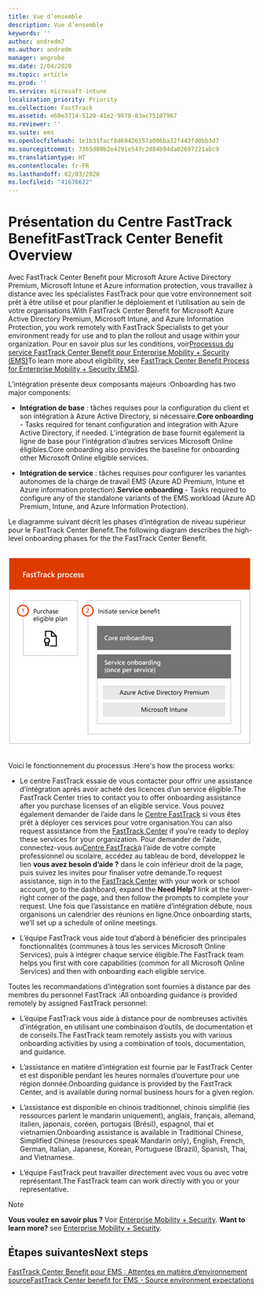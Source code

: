 ```yaml
---
title: Vue d’ensemble
description: Vue d’ensemble
keywords: ''
author: andredm7
ms.author: andredm
manager: angrobe
ms.date: 2/04/2020
ms.topic: article
ms.prod: ''
ms.service: microsoft-intune
localization_priority: Priority
ms.collection: FastTrack
ms.assetid: e60e3714-5120-41e2-9878-83ac75107967
ms.reviewer: ''
ms.suite: ems
ms.openlocfilehash: 1e1b31facf8d69426157a006ba32f443fd0bb3d7
ms.sourcegitcommit: 7365d80b2e4291e547c2d84b94da02697221abc9
ms.translationtype: HT
ms.contentlocale: fr-FR
ms.lasthandoff: 02/03/2020
ms.locfileid: "41676622"
---
```

# <a name="fasttrack-center-benefit-overview"></a><span data-ttu-id="b1762-103">Présentation du Centre FastTrack Benefit</span><span class="sxs-lookup"><span data-stu-id="b1762-103">FastTrack Center Benefit Overview</span></span>

<span data-ttu-id="b1762-104">Avec FastTrack Center Benefit pour Microsoft Azure Active Directory Premium, Microsoft Intune et Azure information protection, vous travaillez à distance avec les spécialistes FastTrack pour que votre environnement soit prêt à être utilisé et pour planifier le déploiement et l’utilisation au sein de votre organisations.</span><span class="sxs-lookup"><span data-stu-id="b1762-104">With FastTrack Center Benefit for Microsoft Azure Active Directory Premium, Microsoft Intune, and Azure Information Protection, you work remotely with FastTrack Specialists to get your environment ready for use and to plan the rollout and usage within your organization.</span></span> <span data-ttu-id="b1762-105">Pour en savoir plus sur les conditions, voir[Processus du service FastTrack Center Benefit pour Enterprise Mobility + Security (EMS)](EMS-fasttrack-process.md)</span><span class="sxs-lookup"><span data-stu-id="b1762-105">To learn more about eligibility, see [FastTrack Center Benefit Process for Enterprise Mobility + Security (EMS)](EMS-fasttrack-process.md).</span></span>

<span data-ttu-id="b1762-106">L’intégration présente deux composants majeurs :</span><span class="sxs-lookup"><span data-stu-id="b1762-106">Onboarding has two major components:</span></span>

-   <span data-ttu-id="b1762-107">**Intégration de base** : tâches requises pour la configuration du client et son intégration à Azure Active Directory, si nécessaire.</span><span class="sxs-lookup"><span data-stu-id="b1762-107">**Core onboarding** - Tasks required for tenant configuration and integration with Azure Active Directory, if needed.</span></span> <span data-ttu-id="b1762-108">L’intégration de base fournit également la ligne de base pour l’intégration d’autres services Microsoft Online éligibles.</span><span class="sxs-lookup"><span data-stu-id="b1762-108">Core onboarding also provides the baseline for onboarding other Microsoft Online eligible services.</span></span>

-   <span data-ttu-id="b1762-109">**Intégration de service** : tâches requises pour configurer les variantes autonomes de la charge de travail EMS (Azure AD Premium, Intune et Azure information protection).</span><span class="sxs-lookup"><span data-stu-id="b1762-109">**Service onboarding** - Tasks required to configure any of the standalone variants of the EMS workload (Azure AD Premium, Intune, and Azure Information Protection).</span></span>

<span data-ttu-id="b1762-110">Le diagramme suivant décrit les phases d’intégration de niveau supérieur pour le FastTrack Center Benefit.</span><span class="sxs-lookup"><span data-stu-id="b1762-110">The following diagram describes the high-level onboarding phases for the the FastTrack Center Benefit.</span></span>

![Phases d’intégration de haut niveau de l’utilisation de FastTrack Center Benefit](./media/ft-onboarding-process.png)

<span data-ttu-id="b1762-112">Voici le fonctionnement du processus :</span><span class="sxs-lookup"><span data-stu-id="b1762-112">Here's how the process works:</span></span>

- <span data-ttu-id="b1762-113">Le centre FastTrack essaie de vous contacter pour offrir une assistance d’intégration après avoir acheté des licences d’un service éligible.</span><span class="sxs-lookup"><span data-stu-id="b1762-113">The FastTrack Center tries to contact you to offer onboarding assistance after you purchase licenses of an eligible service.</span></span> <span data-ttu-id="b1762-114">Vous pouvez également demander de l’aide dans le [Centre FastTrack](https://go.microsoft.com/fwlink/?linkid=780698) si vous êtes prêt à déployer ces services pour votre organisation.</span><span class="sxs-lookup"><span data-stu-id="b1762-114">You can also request assistance from the [FastTrack Center](https://go.microsoft.com/fwlink/?linkid=780698) if you're ready to deploy these services for your organization.</span></span> <span data-ttu-id="b1762-115">Pour demander de l’aide, connectez-vous au[Centre FastTrack](https://go.microsoft.com/fwlink/?linkid=780698)à l’aide de votre compte professionnel ou scolaire, accédez au tableau de bord, développez le lien **vous avez besoin d’aide ?** dans le coin inférieur droit de la page, puis suivez les invites pour finaliser votre demande.</span><span class="sxs-lookup"><span data-stu-id="b1762-115">To request assistance, sign in to the [FastTrack Center](https://go.microsoft.com/fwlink/?linkid=780698) with your work or school account, go to the dashboard, expand the **Need Help?** link at the lower-right corner of the page, and then follow the prompts to complete your request.</span></span> <span data-ttu-id="b1762-116">Une fois que l’assistance en matière d’intégration débute, nous organisons un calendrier des réunions en ligne.</span><span class="sxs-lookup"><span data-stu-id="b1762-116">Once onboarding starts, we’ll set up a schedule of online meetings.</span></span>

-   <span data-ttu-id="b1762-117">L’équipe FastTrack vous aide tout d’abord à bénéficier des principales fonctionnalités (communes à tous les services Microsoft Online Services), puis à intégrer chaque service éligible.</span><span class="sxs-lookup"><span data-stu-id="b1762-117">The FastTrack team helps you first with core capabilities (common for all Microsoft Online Services) and then with onboarding each eligible service.</span></span>

<span data-ttu-id="b1762-118">Toutes les recommandations d’intégration sont fournies à distance par des membres du personnel FastTrack :</span><span class="sxs-lookup"><span data-stu-id="b1762-118">All onboarding guidance is provided remotely by assigned FastTrack personnel:</span></span>

-   <span data-ttu-id="b1762-119">L’équipe FastTrack vous aide à distance pour de nombreuses activités d’intégration, en utilisant une combinaison d’outils, de documentation et de conseils.</span><span class="sxs-lookup"><span data-stu-id="b1762-119">The FastTrack team remotely assists you with various onboarding activities by using a combination of tools, documentation, and guidance.</span></span>

-   <span data-ttu-id="b1762-120">L’assistance en matière d’intégration est fournie par le FastTrack Center et est disponible pendant les heures normales d’ouverture pour une région donnée.</span><span class="sxs-lookup"><span data-stu-id="b1762-120">Onboarding guidance is provided by the FastTrack Center, and is available during normal business hours for a given region.</span></span>

-   <span data-ttu-id="b1762-121">L’assistance est disponible en chinois traditionnel, chinois simplifié (les ressources parlent le mandarin uniquement), anglais, français, allemand, italien, japonais, coréen, portugais (Brésil), espagnol, thaï et vietnamien.</span><span class="sxs-lookup"><span data-stu-id="b1762-121">Onboarding assistance is available in Traditional Chinese, Simplified Chinese (resources speak Mandarin only), English, French, German, Italian, Japanese, Korean, Portuguese (Brazil), Spanish, Thai, and Vietnamese.</span></span>

-   <span data-ttu-id="b1762-122">L’équipe FastTrack peut travailler directement avec vous ou avec votre représentant.</span><span class="sxs-lookup"><span data-stu-id="b1762-122">The FastTrack team can work directly with you or your representative.</span></span>

> [!NOTE]
> <span data-ttu-id="b1762-123">**Vous voulez en savoir plus ?** Voir [Enterprise Mobility + Security](https://www.microsoft.com/cloud-platform/enterprise-mobility).  </span><span class="sxs-lookup"><span data-stu-id="b1762-123">**Want to learn more?** see [Enterprise Mobility + Security](https://www.microsoft.com/cloud-platform/enterprise-mobility).</span></span>

## <a name="next-steps"></a><span data-ttu-id="b1762-124">Étapes suivantes</span><span class="sxs-lookup"><span data-stu-id="b1762-124">Next steps</span></span>

[<span data-ttu-id="b1762-125">FastTrack Center Benefit pour EMS : Attentes en matière d’environnement source</span><span class="sxs-lookup"><span data-stu-id="b1762-125">FastTrack Center benefit for EMS - Source environment expectations</span></span>](EMS-source-environment-expectations.md)
